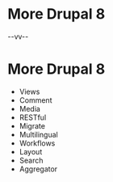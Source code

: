 # More Drupal 8

--vv--

# More Drupal 8
<!-- TODO 2 column layout -->

- Views
- Comment
- Media
- RESTful
- Migrate
- Multilingual
- Workflows
- Layout
- Search
- Aggregator
